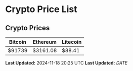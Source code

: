 # Crypto Price List

## Crypto Prices
| Bitcoin | Ethereum | Litecoin |
| ------- | -------- | -------- |
| $91739 | $3161.08 | $88.41 |
**Last Updated:** 2024-11-18 20:25 UTC
**Last Updated:** $DATE$
